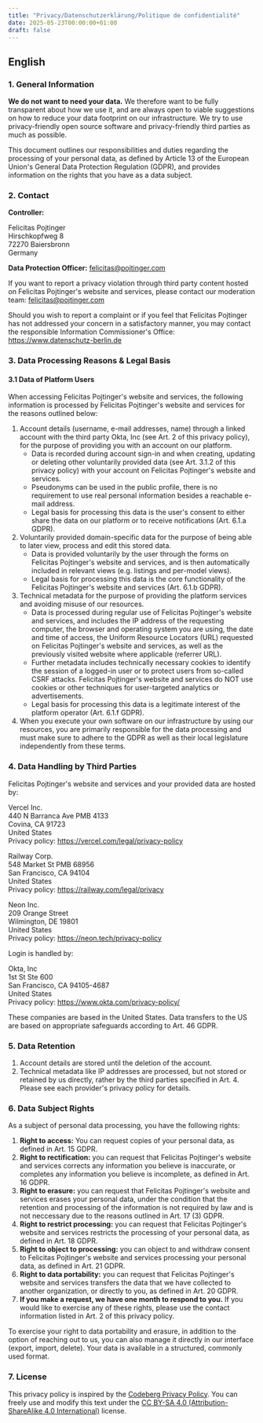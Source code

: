 ```yaml
---
title: "Privacy/Datenschutzerklärung/Politique de confidentialité"
date: 2025-05-23T00:00:00+01:00
draft: false
---
```


## English

### 1. General Information

**We do not want to need your data.** We therefore want to be fully transparent about how we use it, and are always open to viable suggestions on how to reduce your data footprint on our infrastructure. We try to use privacy-friendly open source software and privacy-friendly third parties as much as possible.

This document outlines our responsibilities and duties regarding the processing of your personal data, as defined by Article 13 of the European Union's General Data Protection Regulation (GDPR), and provides information on the rights that you have as a data subject.

### 2. Contact

**Controller:**

Felicitas Pojtinger<br/>
Hirschkopfweg 8<br/>
72270 Baiersbronn<br/>
Germany

**Data Protection Officer:** [felicitas@pojtinger.com](mailto:felicitas@pojtinger.com)

If you want to report a privacy violation through third party content hosted on Felicitas Pojtinger's website and services, please contact our moderation team: [felicitas@pojtinger.com](mailto:felicitas@pojtinger.com)

Should you wish to report a complaint or if you feel that Felicitas Pojtinger has not addressed your concern in a satisfactory manner, you may contact the responsible Information Commissioner's Office: <https://www.datenschutz-berlin.de>

### 3. Data Processing Reasons & Legal Basis

#### 3.1 Data of Platform Users

When accessing Felicitas Pojtinger's website and services, the following information is processed by Felicitas Pojtinger's website and services for the reasons outlined below:

1. Account details (username, e-mail addresses, name) through a linked account with the third party Okta, Inc (see Art. 2 of this privacy policy), for the purpose of providing you with an account on our platform.
   - Data is recorded during account sign-in and when creating, updating or deleting other voluntarily provided data (see Art. 3.1.2 of this privacy policy) with your account on Felicitas Pojtinger's website and services.
   - Pseudonyms can be used in the public profile, there is no requirement to use real personal information besides a reachable e-mail address.
   - Legal basis for processing this data is the user's consent to either share the data on our platform or to receive notifications (Art. 6.1.a GDPR).
2. Voluntarily provided domain-specific data for the purpose of being able to later view, process and edit this stored data.
   - Data is provided voluntarily by the user through the forms on Felicitas Pojtinger's website and services, and is then automatically included in relevant views (e.g. listings and per-model views).
   - Legal basis for processing this data is the core functionality of the Felicitas Pojtinger's website and services (Art. 6.1.b GDPR).
3. Technical metadata for the purpose of providing the platform services and avoiding misuse of our resources.
   - Data is processed during regular use of Felicitas Pojtinger's website and services, and includes the IP address of the requesting computer, the browser and operating system you are using, the date and time of access, the Uniform Resource Locators (URL) requested on Felicitas Pojtinger's website and services, as well as the previously visited website where applicable (referrer URL).
   - Further metadata includes technically necessary cookies to identify the session of a logged-in user or to protect users from so-called CSRF attacks. Felicitas Pojtinger's website and services do NOT use cookies or other techniques for user-targeted analytics or advertisements.
   - Legal basis for processing this data is a legitimate interest of the platform operator (Art. 6.1.f GDPR).
4. When you execute your own software on our infrastructure by using our resources, you are primarily responsible for the data processing and must make sure to adhere to the GDPR as well as their local legislature independently from these terms.

### 4. Data Handling by Third Parties

Felicitas Pojtinger's website and services and your provided data are hosted by:

Vercel Inc.<br/>
440 N Barranca Ave PMB 4133<br/>
Covina, CA 91723<br/>
United States<br/>
Privacy policy: <a href="https://vercel.com/legal/privacy-policy">https://vercel.com/legal/privacy-policy</a>

Railway Corp.<br/>
548 Market St PMB 68956<br/>
San Francisco, CA 94104<br/>
United States<br/>
Privacy policy: <a href="https://railway.com/legal/privacy">https://railway.com/legal/privacy</a>

Neon Inc.<br/>
209 Orange Street<br/>
Wilmington, DE 19801<br/>
United States<br/>
Privacy policy: <a href="https://neon.tech/privacy-policy">https://neon.tech/privacy-policy</a>

Login is handled by:

Okta, Inc<br/>
1st St Ste 600<br/>
San Francisco, CA 94105-4687<br/>
United States<br/>
Privacy policy: <a href="https://www.okta.com/privacy-policy/">https://www.okta.com/privacy-policy/</a>

These companies are based in the United States. Data transfers to the US are based on appropriate safeguards according to Art. 46 GDPR.

### 5. Data Retention

1. Account details are stored until the deletion of the account.
2. Technical metadata like IP addresses are processed, but not stored or retained by us directly, rather by the third parties specified in Art. 4. Please see each provider's privacy policy for details.

### 6. Data Subject Rights

As a subject of personal data processing, you have the following rights:

1. **Right to access:** You can request copies of your personal data, as defined in Art. 15 GDPR.
2. **Right to rectification:** you can request that Felicitas Pojtinger's website and services corrects any information you believe is inaccurate, or completes any information you believe is incomplete, as defined in Art. 16 GDPR.
3. **Right to erasure:** you can request that Felicitas Pojtinger's website and services erases your personal data, under the condition that the retention and processing of the information is not required by law and is not neccessary due to the reasons outlined in Art. 17 (3) GDPR.
4. **Right to restrict processing:** you can request that Felicitas Pojtinger's website and services restricts the processing of your personal data, as defined in Art. 18 GDPR.
5. **Right to object to processing:** you can object to and withdraw consent to Felicitas Pojtinger's website and services processing your personal data, as defined in Art. 21 GDPR.
6. **Right to data portability:** you can request that Felicitas Pojtinger's website and services transfers the data that we have collected to another organization, or directly to you, as defined in Art. 20 GDPR.
7. **If you make a request, we have one month to respond to you.** If you would like to exercise any of these rights, please use the contact information listed in Art. 2 of this privacy policy.

To exercise your right to data portability and erasure, in addition to the option of reaching out to us, you can also manage it directly in our interface (export, import, delete). Your data is available in a structured, commonly used format.

### 7. License

This privacy policy is inspired by the [Codeberg Privacy Policy](https://codeberg.org/Codeberg/org/src/branch/main/PrivacyPolicy.md). You can freely use and modify this text under the [CC BY-SA 4.0 (Attribution-ShareAlike 4.0 International)](https://creativecommons.org/licenses/by-sa/4.0/) license.

